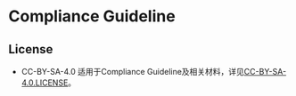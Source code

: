 # Compliance Guideline

## License

-  CC-BY-SA-4.0 适用于Compliance Guideline及相关材料，详见[CC-BY-SA-4.0.LICENSE](https://gitee.com/openeuler/compliance/blob/master/LICENSES/CC-BY-SA-4.0.LICENSE)。


